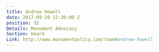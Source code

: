 ```yaml
---
title: Andrew Howell
date: 2017-09-19 12:36:00 Z
position: 32
Details: Monument Advocacy
Section: board
Link: http://www.monumentpolicy.com/team#andrew-howell
---
```


